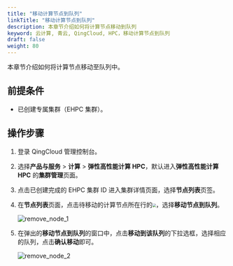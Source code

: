 ```yaml
---
title: "移动计算节点到队列"
linkTitle: "移动计算节点到队列"
description: 本章节介绍如何将计算节点移动到队列
keyword: 云计算, 青云, QingCloud, HPC，移动计算节点到队列
draft: false
weight: 80
---
```


本章节介绍如何将计算节点移动至队列中。

## 前提条件

* 已创建专属集群（EHPC 集群）。

## 操作步骤

1. 登录 QingCloud 管理控制台。

2. 选择**产品与服务** > **计算** > **弹性高性能计算 HPC**，默认进入**弹性高性能计算 HPC** 的**集群管理**页面。

3. 点击已创建完成的 EHPC 集群 ID 进入集群详情页面，选择**节点列表**页签。

4. 在**节点列表**页面，点击待移动的计算节点所在行的<img src="../../../_images/more_operation.png" style="zoom:50%;" />，选择**移动节点到队列**。

   ![remove_node_1](../../../_images/remove_node_1.png)

5. 在弹出的**移动节点到队列**的窗口中，点击**移动到该队列**的下拉选框，选择相应的队列，点击**确认移动**即可。

   ![remove_node_2](../../../_images/remove_node_2.png)




